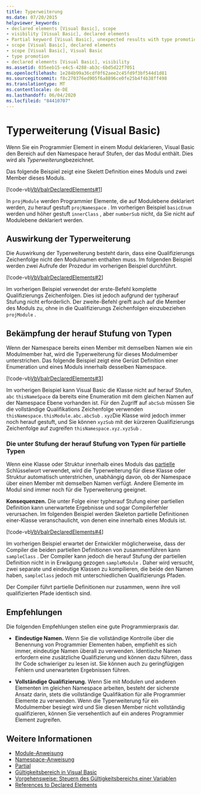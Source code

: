 ```yaml
---
title: Typerweiterung
ms.date: 07/20/2015
helpviewer_keywords:
- declared elements [Visual Basic], scope
- visibility [Visual Basic], declared elements
- Partial keyword [Visual Basic], unexpected results with type promotion
- scope [Visual Basic], declared elements
- scope [Visual Basic], Visual Basic
- type promotion
- declared elements [Visual Basic], visibility
ms.assetid: 035eeb15-e4c5-4288-ab3c-6bd5d22f7051
ms.openlocfilehash: 1e284b99a36cdf0f62aee2c45fd9f3bf544d1d81
ms.sourcegitcommit: f8c270376ed905f6a8896ce0fe25b4f4b38ff498
ms.translationtype: MT
ms.contentlocale: de-DE
ms.lasthandoff: 06/04/2020
ms.locfileid: "84410707"
---
```

# <a name="type-promotion-visual-basic"></a>Typerweiterung (Visual Basic)
Wenn Sie ein Programmier Element in einem Modul deklarieren, Visual Basic den Bereich auf den Namespace herauf Stufen, der das Modul enthält. Dies wird als *Typerweiterung*bezeichnet.  
  
 Das folgende Beispiel zeigt eine Skelett Definition eines Moduls und zwei Member dieses Moduls.  
  
 [!code-vb[VbVbalrDeclaredElements#1](~/samples/snippets/visualbasic/VS_Snippets_VBCSharp/VbVbalrDeclaredElements/VB/Class1.vb#1)]  
  
 In `projModule` werden Programmier Elemente, die auf Modulebene deklariert werden, zu herauf gestuft `projNamespace` . Im vorherigen Beispiel `basicEnum` werden und höher gestuft `innerClass` , aber `numberSub` nicht, da Sie nicht auf Modulebene deklariert werden.  
  
## <a name="effect-of-type-promotion"></a>Auswirkung der Typerweiterung  
 Die Auswirkung der Typerweiterung besteht darin, dass eine Qualifizierungs Zeichenfolge nicht den Modulnamen enthalten muss. Im folgenden Beispiel werden zwei Aufrufe der Prozedur im vorherigen Beispiel durchführt.  
  
 [!code-vb[VbVbalrDeclaredElements#2](~/samples/snippets/visualbasic/VS_Snippets_VBCSharp/VbVbalrDeclaredElements/VB/Class1.vb#2)]  
  
 Im vorherigen Beispiel verwendet der erste-Befehl komplette Qualifizierungs Zeichenfolgen. Dies ist jedoch aufgrund der typherauf Stufung nicht erforderlich. Der zweite-Befehl greift auch auf die Member des Moduls zu, ohne in die Qualifizierungs Zeichenfolgen einzubeziehen `projModule` .  
  
## <a name="defeat-of-type-promotion"></a>Bekämpfung der herauf Stufung von Typen  
 Wenn der Namespace bereits einen Member mit demselben Namen wie ein Modulmember hat, wird die Typerweiterung für dieses Modulmember unterstrichen. Das folgende Beispiel zeigt eine Gerüst Definition einer Enumeration und eines Moduls innerhalb desselben Namespace.  
  
 [!code-vb[VbVbalrDeclaredElements#3](~/samples/snippets/visualbasic/VS_Snippets_VBCSharp/VbVbalrDeclaredElements/VB/Class1.vb#3)]  
  
 Im vorherigen Beispiel kann Visual Basic die Klasse nicht auf herauf Stufen, `abc` `thisNameSpace` da bereits eine Enumeration mit dem gleichen Namen auf der Namespace Ebene vorhanden ist. Für den Zugriff auf `abcSub` müssen Sie die vollständige Qualifikations Zeichenfolge verwenden `thisNamespace.thisModule.abc.abcSub` . `xyz`Die Klasse wird jedoch immer noch herauf gestuft, und Sie können `xyzSub` mit der kürzeren Qualifizierungs Zeichenfolge auf zugreifen `thisNamespace.xyz.xyzSub` .  
  
### <a name="defeat-of-type-promotion-for-partial-types"></a>Die unter Stufung der herauf Stufung von Typen für partielle Typen  
 Wenn eine Klasse oder Struktur innerhalb eines Moduls das [partielle](../../../language-reference/modifiers/partial.md) Schlüsselwort verwendet, wird die Typerweiterung für diese Klasse oder Struktur automatisch unterstrichen, unabhängig davon, ob der Namespace über einen Member mit demselben Namen verfügt. Andere Elemente im Modul sind immer noch für die Typerweiterung geeignet.  
  
 **Konsequenzen.** Die unter Folge einer typherauf Stufung einer partiellen Definition kann unerwartete Ergebnisse und sogar Compilerfehler verursachen. Im folgenden Beispiel werden Skeleton partielle Definitionen einer-Klasse veranschaulicht, von denen eine innerhalb eines Moduls ist.  
  
 [!code-vb[VbVbalrDeclaredElements#4](~/samples/snippets/visualbasic/VS_Snippets_VBCSharp/VbVbalrDeclaredElements/VB/Class1.vb#4)]  
  
 Im vorherigen Beispiel erwartet der Entwickler möglicherweise, dass der Compiler die beiden partiellen Definitionen von zusammenführen kann `sampleClass` . Der Compiler kann jedoch die herauf Stufung der partiellen Definition nicht in in Erwägung gezogen `sampleModule` . Daher wird versucht, zwei separate und eindeutige Klassen zu kompilieren, die beide den Namen haben, `sampleClass` jedoch mit unterschiedlichen Qualifizierungs Pfaden.  
  
 Der Compiler führt partielle Definitionen nur zusammen, wenn ihre voll qualifizierten Pfade identisch sind.  
  
## <a name="recommendations"></a>Empfehlungen  
 Die folgenden Empfehlungen stellen eine gute Programmierpraxis dar.  
  
- **Eindeutige Namen.** Wenn Sie die vollständige Kontrolle über die Benennung von Programmier Elementen haben, empfiehlt es sich immer, eindeutige Namen überall zu verwenden. Identische Namen erfordern eine zusätzliche Qualifizierung und können dazu führen, dass Ihr Code schwieriger zu lesen ist. Sie können auch zu geringfügigen Fehlern und unerwarteten Ergebnissen führen.  
  
- **Vollständige Qualifizierung.** Wenn Sie mit Modulen und anderen Elementen im gleichen Namespace arbeiten, besteht der sicherste Ansatz darin, stets die vollständige Qualifikation für alle Programmier Elemente zu verwenden. Wenn die Typerweiterung für ein Modulmember besiegt wird und Sie diesen Member nicht vollständig qualifizieren, können Sie versehentlich auf ein anderes Programmier Element zugreifen.  
  
## <a name="see-also"></a>Weitere Informationen

- [Module-Anweisung](../../../language-reference/statements/module-statement.md)
- [Namespace-Anweisung](../../../language-reference/statements/namespace-statement.md)
- [Partial](../../../language-reference/modifiers/partial.md)
- [Gültigkeitsbereich in Visual Basic](scope.md)
- [Vorgehensweise: Steuern des Gültigkeitsbereichs einer Variablen](how-to-control-the-scope-of-a-variable.md)
- [References to Declared Elements](references-to-declared-elements.md)
